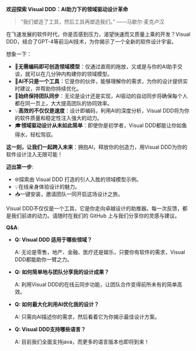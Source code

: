**欢迎探索 Visual DDD：AI助力下的领域驱动设计革命**

>“我们塑造了工具，然后工具再塑造我们。” ——马歇尔·麦克卢汉

在飞速发展的软件时代，你是否感到压力，渴望快速而又质量上乘的开发？Visual DDD，结合了GPT-4等前沿AI技术，为你揭示了一个全新的软件设计宇宙。

想象一下：

- 🚀**无需编码即可创造领域模型**：仅通过直观的拖放，又或是与你的AI助手交谈，就可以在几分钟内构建你的领域模型。
- 🤖**AI不只是一个工具**：它是你的伙伴，能够理解你的需求，为你的设计提供实时建议，并帮助你持续优化。
- 🌟**始终保持团队同步**：无论是设计还是实现，AI驱动的自动同步将确保每个人都在同一页上，大大提高团队的协同效率。
- 💡**高效的不仅仅是速度**：设计即编码，利用AI的深度分析，Visual DDD将为你的软件质量和稳定性注入强大的动力。
- 🎓**领域驱动设计从未如此简单**：即使你是初学者，Visual DDD都能让你如鱼得水，轻松驾驭。

**这一刻，让我们一起跨入未来**：拥抱AI，释放你的创造力，用Visual DDD为你的软件设计注入无限可能！

**迈出第一步**:

- 🌐探索由 Visual DDD 打造的引人入胜的领域模型示例。
- 💡在线亲身体验设计的魅力。
- 📥一键安装，邀请团队一同开启这场设计之旅。

Visual DDD不仅仅是一个工具，它是你走向卓越设计的助推器。每一次反馈，都是我们前进的动力。请随时在我们的 GitHub  上与我们分享你的灵感与建议。

**Q&A**:

- **Q: Visual DDD 适用于哪些领域？**

  A: 无论是零售，地产、金融、医疗还是娱乐，只要你有软件的需求，Visual DDD都能助你一臂之力。

- **Q: 如何简单地与团队分享我的设计成果？**

  A: 利用Visual DDD的在线云同步功能，让团队合作变得前所未有的简单高效。

- **Q: 如何最大化利用AI优化我的设计？**

  A: 只需向AI描述你的需求，然后看着它为你揭示最佳设计方案。

- **Q: Visual DDD支持哪些语言？**

  A: 目前我们全面支持java，而更多的语言版本也即将到来！